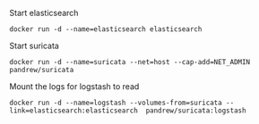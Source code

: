 Start elasticsearch
```
docker run -d --name=elasticsearch elasticsearch
```

Start suricata
```
docker run -d --name=suricata --net=host --cap-add=NET_ADMIN pandrew/suricata
```

Mount the logs for logstash to read
```
docker run -d --name=logstash --volumes-from=suricata --link=elasticsearch:elasticsearch  pandrew/suricata:logstash
```
